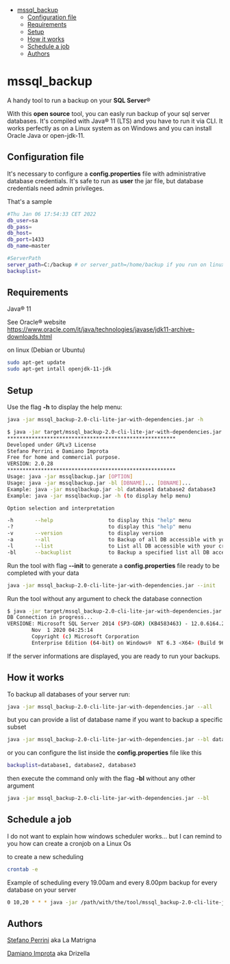 - [mssql_backup](#mssql_backup)
  - [Configuration file](#configuration-file)
  - [Requirements](#requirements)
  - [Setup](#setup)
  - [How it works](#how-it-works)
  - [Schedule a job](#schedule-a-job)
  - [Authors](#authors)


# mssql_backup
A handy tool to run a backup on your  **SQL Server**® 

With this **open source** tool, you can easly run backup of your sql server databases.
It's compiled with Java® 11 (LTS) and you have to run it via CLI.
It works perfectly as on a Linux system as on Windows and you can install Oracle Java or open-jdk-11.

## Configuration file
It's necessary to configure a **config.properties** file with administrative database credentials.
It's safe to run as **user** the jar file, but database credentials need admin privileges.

That's a sample

```bash
#Thu Jan 06 17:54:33 CET 2022
db_user=sa
db_pass=
db_host=
db_port=1433
db_name=master

#ServerPath 
server_path=C:/backup # or server_path=/home/backup if you run on linux
backuplist=
```

## Requirements
Java® 11

See Oracle®  website
https://www.oracle.com/it/java/technologies/javase/jdk11-archive-downloads.html

on linux (Debian or Ubuntu)

```bash
sudo apt-get update
sudo apt-get intall openjdk-11-jdk
```


## Setup
Use the flag **-h** to display the help menu:
```bash
java -jar mssql_backup-2.0-cli-lite-jar-with-dependencies.jar -h
```

```bash
$ java -jar target/mssql_backup-2.0-cli-lite-jar-with-dependencies.jar -h
*******************************************************
Developed under GPLv3 License
Stefano Perrini e Damiano Improta
Free for home and commercial purpose.
VERSION: 2.0.28
*******************************************************
Usage: java -jar mssqlbackup.jar [OPTION]
Usage: java -jar mssqlbackup.jar -bl [DBNAME]... [DBNAME]...
Example: java -jar mssqlbackup.jar -bl database1 database2 database3
Example: java -jar mssqlbackup.jar -h (to display help menu)

Option selection and interpretation

-h       --help                  to display this "help" menu
-?                               to display this "help" menu
-v       --version               to display version
-a       --all                   to Backup of all DB accessible with your credentials
-l       --list                  to List all DB accessible with your credentials
-bl      --backuplist            to Backup a specified list all DB accessible with your credentials

```

Run the tool with flag **--init** to generate a **config.properties** file ready to be completed with your data

```bash
java -jar mssql_backup-2.0-cli-lite-jar-with-dependencies.jar --init
```

Run the tool without any argument to check the database connection

```bash
$ java -jar target/mssql_backup-2.0-cli-lite-jar-with-dependencies.jar
DB Connection in progress...
VERSIONE: Microsoft SQL Server 2014 (SP3-GDR) (KB4583463) - 12.0.6164.21 (X64)
        Nov  1 2020 04:25:14
        Copyright (c) Microsoft Corporation
        Enterprise Edition (64-bit) on Windows®  NT 6.3 <X64> (Build 9600: )
```

If the server informations are displayed, you are ready to run your backups.


## How it works

To backup all databases of your server run:
```bash
java -jar mssql_backup-2.0-cli-lite-jar-with-dependencies.jar --all
```

but you can provide a list of database name if you want to backup a specific subset 
```bash
java -jar mssql_backup-2.0-cli-lite-jar-with-dependencies.jar --bl database1 database2 database3
```

or you can configure the list inside the **config.properties** file like this

```bash
backuplist=database1, database2, database3
```

then execute the command only with the flag **-bl** without any other argument
```bash
java -jar mssql_backup-2.0-cli-lite-jar-with-dependencies.jar --bl
```

## Schedule a job
I do not want to explain how windows scheduler works...
but I can remind to you how can create a cronjob on a Linux Os

to create a new scheduling
```bash
crontab -e
```

Example of scheduling every 19.00am and every 8.00pm backup for every database on your server
```bash
0 10,20 * * * java -jar /path/with/the/tool/mssql_backup-2.0-cli-lite-jar-with-dependencies.jar --a
```

## Authors
[Stefano Perrini](https://www.linkedin.com/in/stefano-perrini-560962194/) aka La Matrigna

[Damiano Improta](https://www.linkedin.com/in/damiano-improta-b85514157/) aka Drizella